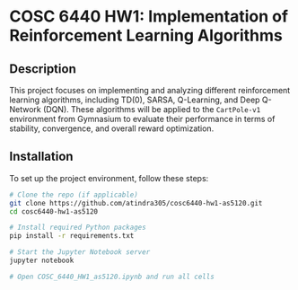 # COSC 6440 HW1: Implementation of Reinforcement Learning Algorithms

## Description
This project focuses on implementing and analyzing different reinforcement learning algorithms, including TD(0), SARSA, Q-Learning, and Deep Q-Network (DQN). These algorithms will be applied to the `CartPole-v1` environment from Gymnasium to evaluate their performance in terms of stability, convergence, and overall reward optimization.

## Installation
To set up the project environment, follow these steps:

```bash
# Clone the repo (if applicable)
git clone https://github.com/atindra305/cosc6440-hw1-as5120.git
cd cosc6440-hw1-as5120

# Install required Python packages
pip install -r requirements.txt

# Start the Jupyter Notebook server
jupyter notebook

# Open COSC_6440_HW1_as5120.ipynb and run all cells
